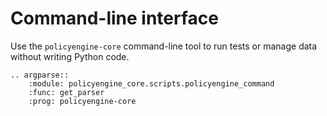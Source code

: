 # Command-line interface

Use the `policyengine-core` command-line tool to run tests or manage data without writing Python code.

```{eval-rst}
.. argparse::
    :module: policyengine_core.scripts.policyengine_command
    :func: get_parser
    :prog: policyengine-core
```